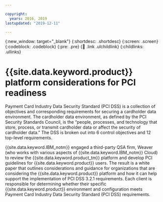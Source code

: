 ```yaml
---

copyright:
  years: 2016, 2019
lastupdated: "2019-12-11"

---
```


{:new_window: target="_blank"}
{:shortdesc: .shortdesc}
{:screen: .screen}
{:codeblock: .codeblock}
{:pre: .pre}
{:child: .link .ulchildlink}
{:childlinks: .ullinks}

# {{site.data.keyword.product}} platform considerations for PCI readiness

Payment Card Industry Data Security Standard (PCI DSS) is a collection of objectives and corresponding requirements for securing a cardholder data environment. The cardholder data environment, as defined by the PCI Security Standards Council, is the “people, processes, and technology that store, process, or transmit cardholder data or affect the security of cardholder data.” The DSS is broken out into 6 control objectives and 12 top-level requirements.

{{site.data.keyword.IBM_notm}} engaged a third-party QSA firm, Weaver (who works with various aspects of {{site.data.keyword.IBM_notm}} Cloud) to review the {{site.data.keyword.product_tm}} platform and develop PCI guidelines for {{site.data.keyword.product}} users. The result is a white paper that outlines considerations and guidance for organizations that are considering the {{site.data.keyword.product}} platform and how it can help support the implementation of PCI DSS 3.2.1 requirements. Each client is responsible for determining whether their specific {{site.data.keyword.product}} environment and configuration meets Payment Card Industry Data Security Standard (PCI DSS) requirements.

